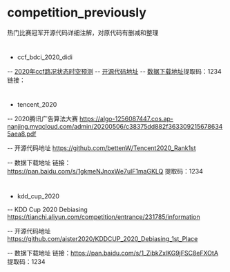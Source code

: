 # competition_previously
热门比赛冠军开源代码详细注解，对原代码有删减和整理
#
- ccf_bdci_2020_didi

-- [2020年ccf路况状态时空预测](https://www.datafountain.cn/competitions/466/datasets)
-- [开源代码地址](https://github.com/shyoulala/CCF_BDCI_2020_DIDI_rank1_solution/tree/master/code)
-- [数据下载地址](https://pan.baidu.com/s/1hIkDNm63ItxPgg44108y4g )提取码：1234
链接：

#
- tencent_2020

-- 2020腾讯广告算法大赛
https://algo-1256087447.cos.ap-nanjing.myqcloud.com/admin/20200506/c38375dd882f3633092156786345aea8.pdf

-- 开源代码地址
https://github.com/bettenW/Tencent2020_Rank1st

-- 数据下载地址
链接：https://pan.baidu.com/s/1gkmeNJnoxWe7ulF1maGKLQ 
提取码：1234
#
- kdd_cup_2020

-- KDD Cup 2020 Debiasing
https://tianchi.aliyun.com/competition/entrance/231785/information

-- 开源代码地址
https://github.com/aister2020/KDDCUP_2020_Debiasing_1st_Place

-- 数据下载地址
链接：https://pan.baidu.com/s/1_ZibkZxlKG9jFSC8eFXOtA 
提取码：1234
